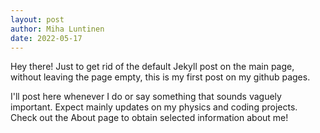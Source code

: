 ```yaml
---
layout: post
author: Miha Luntinen
date: 2022-05-17
---
```

Hey there! Just to get rid of the default Jekyll post on the main page, without leaving the page empty, this is my first post on my github pages. 

I'll post here whenever I do or say something that sounds vaguely important. Expect mainly updates on my physics and coding projects. Check out the About page to obtain selected information about me!